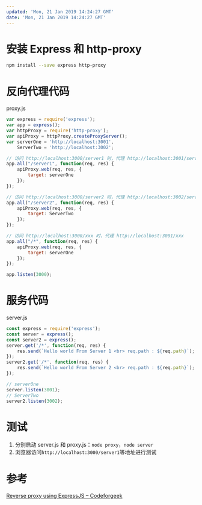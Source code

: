 ```yaml
---
updated: 'Mon, 21 Jan 2019 14:24:27 GMT'
date: 'Mon, 21 Jan 2019 14:24:27 GMT'
---
```


# 安装 Express 和 http-proxy

```bash
npm install --save express http-proxy
```

# 反向代理代码

proxy.js

```javascript
var express = require('express');
var app = express();
var httpProxy = require('http-proxy');
var apiProxy = httpProxy.createProxyServer();
var serverOne = 'http://localhost:3001',
    ServerTwo = 'http://localhost:3002';

// 访问 http://localhost:3000/server1 时，代理 http://localhost:3001/server1
app.all("/server1", function(req, res) {
    apiProxy.web(req, res, {
        target: serverOne
    });
});

// 访问 http://localhost:3000/server2 时，代理 http://localhost:3002/server2
app.all("/server2", function(req, res) {
    apiProxy.web(req, res, {
        target: ServerTwo
    });
});

// 访问 http://localhost:3000/xxx 时，代理 http://localhost:3001/xxx
app.all("/*", function(req, res) {
    apiProxy.web(req, res, {
        target: serverOne
    });
});

app.listen(3000);
```

# 服务代码

server.js

```javascript
const express = require('express');
const server = express();
const server2 = express();
server.get('/*', function(req, res) {
    res.send(`Hello world From Server 1 <br> req.path : ${req.path}`);
});
server2.get('/*', function(req, res) {
    res.send(`Hello world From Server 2 <br> req.path : ${req.path}`);
});

// serverOne
server.listen(3001);
// ServerTwo
server2.listen(3002);
```

# 测试

1.  分别启动 server.js 和 proxy.js：`node proxy`，`node server`
2.  浏览器访问`http://localhost:3000/server1`等地址进行测试

# 参考

[Reverse proxy using ExpressJS – Codeforgeek](https://codeforgeek.com/2015/12/reverse-proxy-using-expressjs/)
